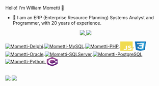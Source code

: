 Hello! I'm William Mometti 👋

- 🔭 I am an ERP (Enterprise Resource Planning) Systems Analyst and Programmer, with 20 years of experience.

<div align="center">
  <a href="https://github.com/mometti">
  <img height="180em" src="https://github-readme-stats.vercel.app/api?username=mometti&show_icons=true&theme=algolia&include_all_commits=true&count_private=true"/>
  <img height="180em" src="https://github-readme-stats.vercel.app/api/top-langs/?username=mometti&layout=compact&langs_count=7&theme=algolia"/>
</div>

<div style="display: inline_block"><br>
  <img align="center" alt="Mometti-Delphi" height="50" width="50" src="https://d2ohlsp9gwqc7h.cloudfront.net/images/logos/delphi-logo-128.webp">
  <img align="center" alt="Mometti-MySQL" height="35" width="45" src="https://www.mysql.com/common/logos/logo-mysql-170x115.png">
  <img align="center" alt="Mometti-PHP" height="30" width="40" src="https://www.php.net/images/logos/new-php-logo.png">
  <img align="center" alt="Mometti-Js" height="30" width="40" src="https://raw.githubusercontent.com/devicons/devicon/master/icons/javascript/javascript-plain.svg">
  <img align="center" alt="Mometti-CSS" height="30" width="40" src="https://raw.githubusercontent.com/devicons/devicon/master/icons/css3/css3-original.svg">
  <img align="center" alt="Mometti-Oracle" height="30" width="40" src="https://superset.apache.org/img/databases/oraclelogo.png">
  <img align="center" alt="Mometti-SQLServer" height="35" width="45" src="https://cpl.thalesgroup.com/sites/default/files/inline-images/microsoft-sql_server.png">
  <img align="center" alt="Mometti-PostgreSQL" height="40" width="35" src="https://www.postgresql.org/media/img/about/press/elephant.png">
  <img align="center" alt="Mometti-Python" height="35" width="30" src="https://s3.dualstack.us-east-2.amazonaws.com/pythondotorg-assets/media/community/logos/python-logo-only.png">
  <img align="center" alt="Mometti-Csharp" height="30" width="40" src="https://raw.githubusercontent.com/devicons/devicon/master/icons/csharp/csharp-original.svg">
</div>
  
  ##

<div> 
 <a href="https://discord.com/mometti#5036" target="_blank"><img alt"mometti#5036" src="https://img.shields.io/badge/Discord-7289DA?style=for-the-badge&logo=discord&logoColor=white" target="_blank"></a> 
 <a href = "mailto:mometti@hotmail.com"><img src="https://img.shields.io/badge/-Hotmail-%23333?style=for-the-badge&logo=hotmail&logoColor=white" target="_blank"></a>
 
</div>
